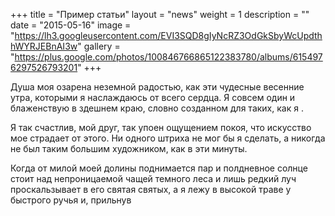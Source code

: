 +++
title = "Пример статьи"
layout = "news"
weight = 1
description = ""
date = "2015-05-16"
image = "https://lh3.googleusercontent.com/EVI3SQD8gIyNcRZ3OdGkSbyWcUpdthhWYRJEBnAI3w"
gallery = "https://plus.google.com/photos/100846766865122383780/albums/6154976297526793201"
+++

Душа моя озарена неземной радостью, как эти чудесные весенние утра, которыми я наслаждаюсь от всего сердца. Я совсем один и блаженствую в здешнем краю, словно созданном для таких, как я .

<!--more-->

Я так счастлив, мой друг, так упоен ощущением покоя, что искусство мое страдает от этого. Ни одного штриха не мог бы я сделать, а никогда не был таким большим художником, как в эти минуты.

Когда от милой моей долины поднимается пар и полдневное солнце стоит над непроницаемой чащей темного леса и лишь редкий луч проскальзывает в его святая святых, а я лежу в высокой траве у быстрого ручья и, прильнув
